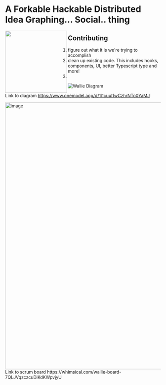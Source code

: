 # A Forkable Hackable Distributed Idea Graphing... Social.. thing
<img align="left" width="200" src="https://user-images.githubusercontent.com/87884985/172069592-8a4de3db-7f2f-4dfd-b523-29aae3a7e950.png" />

## Contributing
1. figure out what it is we're trying to accomplish
2. clean up existing code. This includes hooks, components, UI, better Typescript type and more! 
3. 



![Wallie Diagram](https://user-images.githubusercontent.com/87884985/172069597-cc53d59d-b7c7-4560-b0ff-9deeb68bc690.png)

Link to diagram https://www.onemodel.app/d/1l1cuuI1wCzhrNTo0YaMJ

<img width="859" alt="image" src="https://user-images.githubusercontent.com/87884985/172069726-59fd3074-cb4b-41bc-ab45-3251fcddfe3c.png">
Link to scrum board https://whimsical.com/wallie-board-7QLJVqzczcuDiKdKWpvjyU
